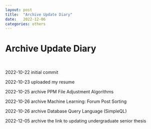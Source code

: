 ```yaml
---
layout: post
title:  "Archive Update Diary"
date:   2022-12-06
categories: others
---
```

<h1>Archive Update Diary</h1>

<br />

<p>2022-10-22 initial commit</p>

<p>2022-10-23 uploaded my resume</p>

<p>2022-10-25 archive PPM File Adjustment Algorithms</p>

<p>2022-10-26 archive Machine Learning: Forum Post Sorting</p>

<p>2022-10-26 archive Database Query Language (SimpleQL)</p>

<p>2022-12-05 archive the link to updating undergraduate senior thesis</p>


<br />



